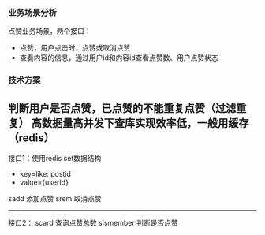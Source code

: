 ### 业务场景分析
点赞业务场景，两个接口：
* 点赞，用户点击时，点赞或取消点赞
* 查看内容的信息，通过用户id和内容id查看点赞数、用户点赞状态

### 技术方案
判断用户是否点赞，已点赞的不能重复点赞（过滤重复）
高数据量高并发下查库实现效率低，一般用缓存（redis）
----
接口1：使用redis set数据结构
* key=like: postid
* value={userId}

sadd 添加点赞   srem 取消点赞

----
接口2：
scard 查询点赞总数   sismember 判断是否点赞